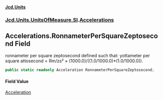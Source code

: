 #### [Jcd.Units](index 'index')
### [Jcd.Units.UnitsOfMeasure.SI](Jcd.Units.UnitsOfMeasure.SI 'Jcd.Units.UnitsOfMeasure.SI').[Accelerations](Accelerations 'Jcd.Units.UnitsOfMeasure.SI.Accelerations')

## Accelerations.RonnameterPerSquareZeptosecond Field

ronnameter per square zeptosecond defined such that: yottameter per square attosecond = Rm/zs² ×
(1000.0)/((1.0/1000.0)*(1.0/1000.0)).

```csharp
public static readonly Acceleration RonnameterPerSquareZeptosecond;
```

#### Field Value
[Acceleration](Acceleration 'Jcd.Units.UnitTypes.Acceleration')